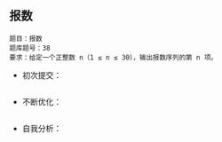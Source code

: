 ## 报数

```
题目：报数
题库题号：38
要求：给定一个正整数 n（1 ≤ n ≤ 30），输出报数序列的第 n 项。
```

- 初次提交：

  ```python
  
  ```

- 不断优化：

  ```
  
  ```

- 自我分析：